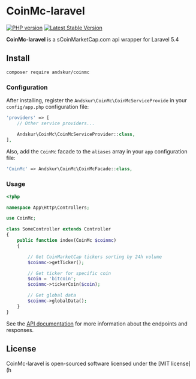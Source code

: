 # CoinMc-laravel 
[![PHP version](https://badge.fury.io/ph/andskur%2Fcoinmc.svg)](https://badge.fury.io/ph/andskur%2Fcoinmc)
[![Latest Stable Version](https://poser.pugx.org/andskur/coinmc/v/stable)](https://packagist.org/packages/andskur/coinmc)

**CoinMc-laravel** is a sCoinMarketCap.com api wrapper for Laravel 5.4

## Install

    composer require andskur/coinmc

### Configuration

After installing, register the `Andskur\CoinMc\CoinMcServiceProvide` in your `config/app.php` configuration file:

```php
'providers' => [
    // Other service providers...

    Andskur\CoinMc\CoinMcServiceProvider::class,
],
```

Also, add the `CoinMc` facade to the `aliases` array in your `app` configuration file:

```php
'CoinMc' => Andskur\CoinMc\CoinMcFacade::class,
```

### Usage

```php
<?php

namespace App\Http\Controllers;

use CoinMc;

class SomeController extends Controller
{
    public function index(CoinMc $coinmc)
    {

        // Get CoinMarketCap tickers sorting by 24h volume
		$coinmc->getTicker();

		// Get ticker for specific coin
		$coin = 'bitcoin';
		$coinmc->tickerCoin($coin);

		// Get global data
		$coinmc->globalData();
    }
}
```

See the [API documentation](https://coinmarketcap.com/api/) for more information about the endpoints and responses.

## License

CoinMc-laravel is open-sourced software licensed under the [MIT license](h